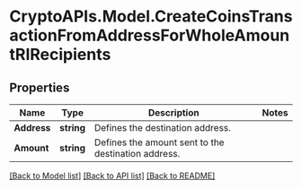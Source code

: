 # CryptoAPIs.Model.CreateCoinsTransactionFromAddressForWholeAmountRIRecipients

## Properties

Name | Type | Description | Notes
------------ | ------------- | ------------- | -------------
**Address** | **string** | Defines the destination address. | 
**Amount** | **string** | Defines the amount sent to the destination address. | 

[[Back to Model list]](../README.md#documentation-for-models) [[Back to API list]](../README.md#documentation-for-api-endpoints) [[Back to README]](../README.md)


